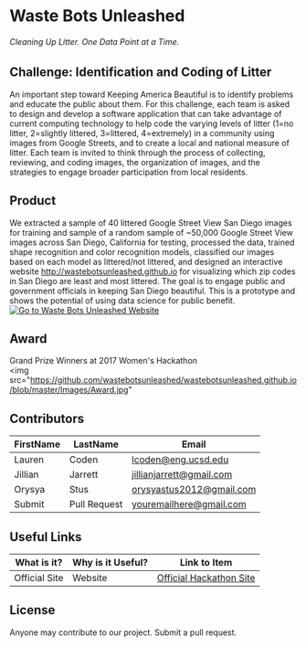 # Waste Bots Unleashed
###### Cleaning Up Litter. One Data Point at a Time.


## Challenge: Identification and Coding of Litter
An important step toward Keeping America Beautiful is to identify problems and educate the public about them. For this challenge, each team is asked to design and develop a software application that can take advantage of current computing technology to help code the varying levels of litter (1=no litter, 2=slightly littered, 3=littered, 4=extremely) in a community using images from Google Streets, and to create a local and national measure of litter. Each team is invited to think through the process of collecting, reviewing, and coding images, the organization of images, and the strategies to engage broader participation from local residents. 

## Product
We extracted a sample of 40 littered Google Street View San Diego images for training and sample of a random sample of ~50,000 Google Street View images across San Diego, California for testing, processed the data, trained shape recognition and color recognition models, classified our images based on each model as littered/not littered, and designed an interactive website http://wastebotsunleashed.github.io for visualizing which zip codes in San Diego are least and most littered. The goal is to engage public and government officials in keeping San Diego beautiful. This is a prototype and shows the potential of using data science for public benefit.
</br>
<a href="http://wastebotsunleashed.github.io/">
<img src="https://github.com/wastebotsunleashed/wastebotsunleashed.github.io/blob/master/Images/dashboard_title.PNG" alt="Go to Waste Bots Unleashed Website">
</a>

## Award
Grand Prize Winners at 2017 Women's Hackathon
</br>
<img src="https://github.com/wastebotsunleashed/wastebotsunleashed.github.io/blob/master/Images/Award.jpg"
</a>

## Contributors
FirstName | LastName | Email
--- | --- | ---
Lauren  |  Coden  | <lcoden@eng.ucsd.edu>
Jillian  | Jarrett  |  <jillianjarrett@gmail.com>
Orysya  |  Stus | <orysyastus2012@gmail.com>
Submit  |  Pull Request | <youremailhere@gmail.com>

## Useful Links
What is it? | Why is it Useful? | Link to Item
--- | --- | ---
Official Site | Website |  [Official Hackathon Site](http://sandiegohackathon.org/us/san-diego-womens-hackathon--csusm "Official Site")

## License
Anyone may contribute to our project. Submit a pull request. 
